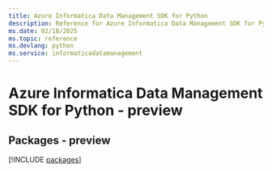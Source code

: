 ```yaml
---
title: Azure Informatica Data Management SDK for Python
description: Reference for Azure Informatica Data Management SDK for Python
ms.date: 02/18/2025
ms.topic: reference
ms.devlang: python
ms.service: informaticadatamanagement
---
```

# Azure Informatica Data Management SDK for Python - preview
## Packages - preview
[!INCLUDE [packages](informatica-data-management-index.md)]